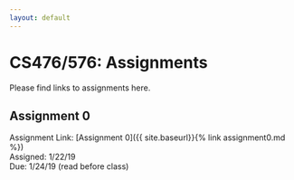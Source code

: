 ```yaml
---
layout: default
---
```


# CS476/576: Assignments

Please find links to assignments here.

## Assignment 0

Assignment Link: [Assignment 0]({{ site.baseurl}}{% link assignment0.md %})  
Assigned: 1/22/19  
Due: 1/24/19 (read before class)  
